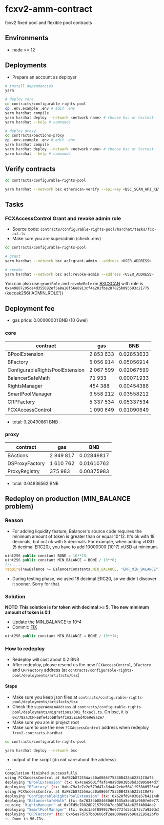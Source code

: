 # fcxv2-amm-contract

fcxv2 fixed pool and flexible pool contracts

## Environments

- node >= 12

## Deployments

- Prepare an account as deployer

```bash
# install dependencies
yarn

# deploy core
cd contracts/configurable-rights-pool
cp .env.example .env # edit .env
yarn hardhat compile
yarn hardhat deploy --network <network name> # choose bsc or bsctest
yarn hardhat --help # commands

# deploy proxy
cd contracts/bactions-proxy
cp .env.example .env # edit .env
yarn hardhat compile
yarn hardhat deploy --network <network name> # choose bsc or bsctest
yarn hardhat --help # commands
```

## Verify contracts

```bash
cd contracts/configurable-rights-pool

yarn hardhat --network bsc etherscan-verify --api-key <BSC_SCAN_API_KEY> --force-license --license GPL-3.0 --solc-input
```

## Tasks

### FCXAccessControl Grant and revoke admin role

- Source code: `contracts/configurable-rights-pool/hardhat/tasks/fcx-acl.ts`
- Make sure you are superadmin (check .env)

```bash
cd contracts/configurable-rights-pool

# grant
yarn hardhat --network bsc acl:grant-admin --address <USER_ADDRESS>

# revoke
yarn hardhat --network bsc acl:revoke-admin --address <USER_ADDRESS>
```

You can also use `grantRole` and `revokeRole` on [BSCSCAN](https://bscscan.com/address/0xf5C0E883222EE169C81564Bbf0977A83B43c468F#writeContract) with role is `0xa49807205ce4d355092ef5a8a18f56e8913cf4a201fbe287825b095693c21775` (keccak256('ADMIN_ROLE'))

## Deployment fee

- gas price: 0.00000001 BNB (10 Gwei)

### core

| contract                        | gas       | BNB        |
| ------------------------------- | --------- | ---------- |
| BPoolExtension                  | 2 853 633 | 0.02853633 |
| BFactory                        | 5 056 914 | 0.05056914 |
| ConfigurableRightsPoolExtension | 2 067 599 | 0.02067599 |
| BalancerSafeMath                | 71 933    | 0.00071933 |
| RightsManager                   | 454 388   | 0.00454388 |
| SmartPoolManager                | 3 558 212 | 0.03558212 |
| CRPFactory                      | 5 337 534 | 0.05337534 |
| FCXAccessControl                | 1 090 649 | 0.01090649 |

- total: 0.20490861 BNB

### proxy

| contract       | gas       | BNB        |
| -------------- | --------- | ---------- |
| BActions       | 2 849 817 | 0.02849817 |
| DSProxyFactory | 1 610 762 | 0.01610762 |
| ProxyRegistry  | 375 983   | 0.00375983 |

- total: 0.04836562 BNB

## Redeploy on production (MIN_BALANCE problem)

### Reason

- For adding liquidity feature, Balancer's source code requires the minimum amount of token is greater than or equal 10^12. It's ok with 18 decimals, but not ok with 5 decimals. For example, when adding vUSD (5 decimal ERC20), you have to add 10000000 (10^7) vUSD at minimum.

```js
uint256 public constant BONE = 10**18;
uint256 public constant MIN_BALANCE = BONE / 10**6;
/// ...
require(newBalance >= BalancerConstants.MIN_BALANCE, "ERR_MIN_BALANCE");
```

- During testing phase, we used 18 decimal ERC20, so we didn't discover it sooner. Sorry for that.

### Solution

**NOTE: This solution is for token with decimal >= 5. The new minimum amount of token is 0.1**

- Update the MIN_BALANCE to 10^4
- Commit: [FIX](https://github.com/sotatek-dev/fcxv2-amm-contract/commit/f849e00fad9d7ceb9d6801c618de756a28c3c711#diff-0cd4535cacceb1602bcbdb17c2f0673012dcb84c5439158d4c5c194aa6c21b21)

```js
uint256 public constant MIN_BALANCE = BONE / 10**14;
```

### How to redeploy

- Redeploy will cost about 0.2 BNB
- After redeploy, please resend us the new `FCXAccessControl`, `BFactory` and `CRPFactory` address (at `contracts/configurable-rights-pool/deployments/artifacts/bsc`)

#### Steps

- Make sure you keep json files at `contracts/configurable-rights-pool/deployments/artifacts/bsc`
- Check the `superAdminAddress` at `contracts/configurable-rights-pool/deployments/migrations/001_fcxacl.ts`. On bsc, it is `0x778aa3CFFeBfe436bBfB4f1A25E16d4De9e8a2e7`
- Make sure you are in project root
- Make sure to use the new `FCXAccessControl` address when redeploy `fcxv2-contracts-hardhat`

```bash
cd contracts/configurable-rights-pool

yarn hardhat deploy --network bsc
```

- output of the script (do not care about the address)

```bash
...
Compilation finished successfully
using FCXAccessControl at 0xFB2b87255Aac30a0B66f75330B428a62351C8A75
deploying "BPoolExtension" (tx: 0x4cee5601ffaf648a9d9038b8bd3d995844d7759139987b1744fee0c0a4907ecb)...: deployed at 0x4EE7536C39ff123C30b00147b35B0ae1eC9D2982 with 2707639 gas
deploying "BFactory" (tx: 0xba79a1c7e2e579d47c8da4d2ebe5641f958b0525ca50308c106ede9fed74a555)...: deployed at 0xB201710D05BCe7917FD31a46317996dD8153C76f with 5056926 gas
using FCXAccessControl at 0xFB2b87255Aac30a0B66f75330B428a62351C8A75
deploying "ConfigurableRightsPoolExtension" (tx: 0x628fd94030e57b4214d85a1ec71397623810b710ca4a91c2057fcecca042f295)...: deployed at 0x39F661c40fEa5c2a2B25DCec5c519BDC68d1b883 with 2067599 gas
deploying "BalancerSafeMath" (tx: 0x76334b884680d6f535a5ea01a960fe0e772abc22dd902e882f74e3dbc29e5cc7)...: deployed at 0xC392440F7c555AdC4d6acf614B342F55F89DaC11 with 71933 gas
reusing "RightsManager" at 0x9Fd5e70828D2157990A7ccB8E7AAe625fAB84de2
deploying "SmartPoolManager" (tx: 0xdc1a6f0899279e6773fd551b73c7a930dc5a4360118ee98bd86fabcefde29bd5)...: deployed at 0xfAc8A9b4989CBe1681F544f142028F97BC6B39b7 with 3557372 gas
deploying "CRPFactory" (tx: 0x45ea7d757bb3606df2ea800aa99b96a2195e2bfcc420dd0ec8517de00f41f995)...: deployed at 0x97975771093b5Ae8a83c2483A53C26F2e2BcAB28 with 5356113 gas
✨  Done in 96.73s.
```
